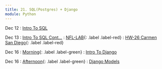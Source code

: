 ```yaml
---
title: 21. SQL(Postgres) + Django
module: Python
---
```


Dec 12
: [Intro To SQL](https://git.generalassemb.ly/seir-flex-07-25-23/sql-intro)

Dec 13
: [Intro To SQL Cont...](https://git.generalassemb.ly/seir-flex-07-25-23/sql-intro)
: [NFL-LAB](https://git.generalassemb.ly/seir-flex-07-25-23/sql_lab/tree/master/NFL){: .label .label-red}
  : [HW-26 Carmen San Diego](https://git.generalassemb.ly/seir-flex-07-25-23/sql_lab/tree/master/Carmen){: .label .label-red}

Dec 16
: [Morning](){: .label .label-green}
: [Intro To Django](https://git.generalassemb.ly/seir-flex-07-25-23/django-installation)

Dec 16
: [Afternoon](){: .label .label-green}
: [Django Models](https://git.generalassemb.ly/seir-flex-07-25-23/django-models)
